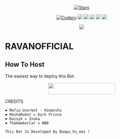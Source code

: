 <p align="center">
    <a href="https://github.com/KINGOFASURA/RAVAN-OFFICIAL"><img src="https://img.shields.io/github/stars/KINGOFASURA/RAVANOFFICIAL?label=Stars&style=flat-square&logo=github&color=F10060" alt="Stars" /></a>
</p>
<p align="center">
    <a href="https://app.codacy.com/manual/noob-kittu/YoneRobot/dashboard"> <img src="https://img.shields.io/codacy/grade/4d58f2a402b54aed8a7d95f7add45a81?color=brightgreen&logo=codacy&logoColor=green&style=for-the-badge" alt="Codacy" /></a>
    <a href="https://github.com/KINGOFASURA/RAVAN-OFFICIAL"> <img src="https://img.shields.io/github/repo-size/KINGOFASURA/RAVAN OFFICIAL?color=orange&logo=github&logoColor=green&style=for-the-badge" /></a>
    <a href="https://github.com/KINGOFASURA/RAVANOFFICIAL/commits/prince"> <img src="https://img.shields.io/github/last-commit/KINGOFASURA/RAVANOFFICIAL?color=blue&logo=github&logoColor=green&style=for-the-badge" /></a>
    <a href="https://github.com/KINGOFASURA/RAVANOFFICIAL/issues"> <img src="https://img.shields.io/github/issues/KINGOFASURA/RAVANOFFICIAL?color=blueviolet&logo=github&logoColor=green&style=for-the-badge" /></a>
    <a href="https://github.com/KINGOFASURA/RAVANOFFICIAL/network/members"> <img src="https://img.shields.io/github/forks/KINGOFASURA/RAVANOFFICIAL?color=red&logo=github&logoColor=green&style=for-the-badge" /></a>  
    <a href="https://pypi.org/project/Telethon/"> <img src="https://img.shields.io/pypi/v/telethon?color=yellow&label=telethon&logo=python&logoColor=green&style=for-the-badge" /></a>
</p>

<p align="center">
  <img src="https://te.legra.ph/file/7158e0e21ff8114c4b8a7.jpg">
</p>

# RAVANOFFICIAL

## How To Host
The easiest way to deploy this Bot
<p align="center"><a href="https://heroku.com/deploy?template=https://github.com/KINGOFASURA/RAVAN-OFFICIAL"> <img src="https://img.shields.io/badge/Deploy%20To%20Heroku-black?style=for-the-badge&logo=heroku" width="220" height="38.45"/></a></p>
 
CREDITS
```
❤️ Mafia Userbot - Himanshu
❤️ MashaRobot = Dark Prince 
❤️ DaisyX = Inuka
❤️ TheHamkerCat = WBB

This Bot Is Developed By Baapu_hu_mai ! 




```
